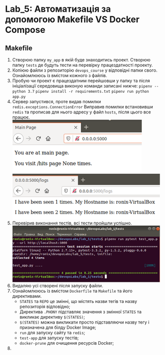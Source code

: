 # Lab_5: Автоматизація за допомогою Makefile VS Docker Compose

## Makefile
1. Створюю папку `my_app` в якій буде знаходитись проект. Створюю папку `tests` де будуть тести на перевірку працездатності проекту. 
2. Копіюю файли з репозиторію `devops_course` у відповідні папки свого. Ознайомлююсь із вмістом кожного з файлів.
3. Пробую чи проект є працездатним перейшовши у папку та після ініціалізації середовища виконую команди записані нижче:
        `pipenv --python 3.7`
        `pipenv install -r requirements.txt`
        `pipenv run python app.py`
4. Сервер запустився, проте видав помилки `redis.exceptions.ConnectionError` Виправив помилки встановивши `redis` та прописав для нього адресу у файл `hosts`, після цього все працює.
![alttext](s1.png)
![alttext](s2.png)
5. Перевiрив виконання тестiв, всi тести пройшли успiшно.
![alttext](s3.png)
6. Видаляю усі створені пiсля запуску файли.
7. Ознайомлююсь із вмістом `Dockerfile` та `Makefile` та його директивами. 
    * `STATES` та `REPO` це змінні, що містять назви тегів та назву репозиторія відповідно;
    * Директива `.PHONY` підставляє значення з змінної `STATES` та викликає директиву `$(STATES)`;
    * `$(STATES)` можна викликати просто підставляючи назву тегу і призначена для білду Docker Image;
    * `run` для запуску сайту та `redis`;
    * `test-app` для запуску тестів;
    * `docker-prune` для очищення ресурсів Docker;
8. 
